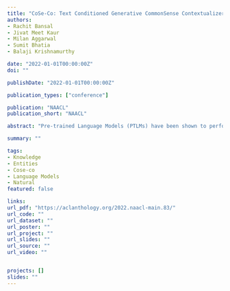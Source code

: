 ```yaml
---
title: "CoSe-Co: Text Conditioned Generative CommonSense Contextualizer"
authors:
- Rachit Bansal
- Jivat Meet Kaur
- Milan Aggarwal
- Sumit Bhatia
- Balaji Krishnamurthy

date: "2022-01-01T00:00:00Z"
doi: ""

publishDate: "2022-01-01T00:00:00Z"

publication_types: ["conference"]

publication: "NAACL"
publication_short: "NAACL"

abstract: "Pre-trained Language Models (PTLMs) have been shown to perform well on natural language tasks. Many prior works have leveraged structured commonsense present in the form of entities linked through labeled relations in Knowledge Graphs (KGs) to assist PTLMs. Retrieval approaches use KG as a separate static module which limits coverage since KGs contain finite knowledge. Generative methods train PTLMs on KG triples to improve the scale at which knowledge can be obtained. However, training on symbolic KG entities limits their applicability in tasks involving natural language text where they ignore overall context. To mitigate this, we propose a CommonSense Contextualizer (CoSe-Co) conditioned on sentences as input to make it generically usable in tasks for generating knowledge relevant to the overall context of input text. To train CoSe-Co, we propose a novel dataset comprising of sentence and commonsense knowledge pairs. The knowledge inferred by CoSe-Co is diverse and contain novel entities not present in the underlying KG. We augment generated knowledge in Multi-Choice QA and Open-ended CommonSense Reasoning tasks leading to improvements over current best methods on CSQA, ARC, QASC and OBQA datasets. We also demonstrate its applicability in improving performance of a baseline model for paraphrase generation task."

summary: ""

tags:
- Knowledge
- Entities
- Cose-co
- Language Models
- Natural
featured: false

links:
url_pdf: "https://aclanthology.org/2022.naacl-main.83/"
url_code: ""
url_dataset: ""
url_poster: ""
url_project: ""
url_slides: ""
url_source: ""
url_video: ""


projects: []
slides: ""
---
```

